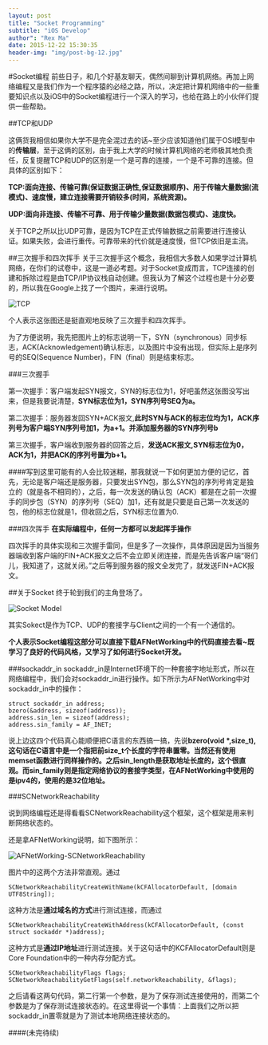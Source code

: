 ```yaml
---
layout: post
title: "Socket Programming"
subtitle: "iOS Develop"
author": "Rex Ma"
date: 2015-12-22 15:30:35
header-img: "img/post-bg-12.jpg"
---
```


#Socket编程
前些日子，和几个好基友聊天，偶然间聊到计算机网络。再加上网络编程又是我们作为一个程序猿的必经之路，所以，决定把计算机网络中的一些重要知识点以及iOS中的Socket编程进行一个深入的学习，也给在路上的小伙伴们提供一些帮助。

##TCP和UDP

这俩货我相信如果你大学不是完全混过去的话~至少应该知道他们属于OSI模型中的**传输层**，至于这俩的区别，由于我上大学的时候计算机网络的老师极其地负责任，反复提醒TCP和UDP的区别是一个是可靠的连接，一个是不可靠的连接。但具体的区别如下：

**TCP:面向连接、传输可靠(保证数据正确性,保证数据顺序)、用于传输大量数据(流模式)、速度慢，建立连接需要开销较多(时间，系统资源)。**

**UDP:面向非连接、传输不可靠、用于传输少量数据(数据包模式)、速度快。**

关于TCP之所以比UDP可靠，是因为TCP在正式传输数据之前需要进行连接认证。如果失败，会进行重传。可靠带来的代价就是速度慢，但TCP依旧是主流。

##三次握手和四次挥手
关于三次握手这个概念，我相信大多数人如果学过计算机网络，在你们的试卷中，这是一道必考题。对于Socket变成而言，TCP连接的创建和拆除过程是由TCP/IP协议栈自动创建。但我认为了解这个过程也是十分必要的，所以我在Google上找了一个图片，来进行说明。

![TCP](http://machaotest.oss-cn-beijing.aliyuncs.com/picture%2FSocket%20TCP.png)

个人表示这张图还是挺直观地反映了三次握手和四次挥手。

为了方便说明，我先把图片上的标志说明一下，SYN（synchronous）同步标志，ACK(Acknowledgement)确认标志，以及图片中没有出现，但实际上是序列号的SEQ(Sequence Number)，FIN（final）则是结束标志。

###三次握手

第一次握手：客户端发起SYN报文，SYN的标志位为1，好吧虽然这张图没写出来，但是我要说清楚，**SYN标志位为1，SYN序列号SEQ为a。**

第二次握手：服务器发回SYN+ACK报文,**此时SYN与ACK的标志位均为1，ACK序列号为客户端SYN序列号加1，为a+1。并添加服务器的SYN序列号b**

第三次握手，客户端收到服务器的回答之后，**发送ACK报文,SYN标志位为0，ACK为1，并把ACK的序列号置为b+1。**

####写到这里可能有的人会比较迷糊，那我就说一下如何更加方便的记忆，首先，无论是客户端还是服务器，只要发出SYN包，那么SYN包的序列号肯定是独立的（就是各不相同的），之后，每一次发送的确认包（ACK）都是在之前一次握手的同步包（SYN）的序列号（SEQ）加1，还有就是只要是自己第一次发送的包，他的标志位就是1，但收回之后，SYN标志位置为0.

###四次挥手
**在实际编程中，任何一方都可以发起挥手操作**

四次挥手的具体实现和三次握手雷同，但是多了一次操作，具体原因是因为当服务器端收到客户端的FIN+ACK报文之后不会立即关闭连接，而是先告诉客户端“哥们儿，我知道了，这就关闭。”之后等到服务器的报文全发完了，就发送FIN+ACK报文。

##关于Socket
终于轮到我们的主角登场了。

![Socket Model](http://machaotest.oss-cn-beijing.aliyuncs.com/picture%2FSocketTCPUDP.jpg)

其实Sokect是作为TCP、UDP的套接字与Client之间的一个有一个通信的。

**个人表示Socket编程这部分可以直接下载AFNetWorking中的代码直接去看~既学习了良好的代码风格，又学习了如何进行Socket开发。**

###sockaddr_in
sockaddr\_in是Internet环境下的一种套接字地址形式，所以在网络编程中，我们会对sockaddr\_in进行操作。如下所示为AFNetWorking中对sockaddr\_in中的操作：
	
	struct sockaddr_in address;
	bzero(&address, sizeof(address));
	address.sin_len = sizeof(address);
	address.sin_family = AF_INET;
	
说上边这四个代码真心能顺便把C语言的东西搞一搞，先说**bzero(void \*,size_t),这句话在C语言中是一个指把前size_t个长度的字符串置零。当然还有使用memset函数进行同样操作的。之后sin_length是获取地址长度的，这个很直观。而sin_family则是指定网络协议的套接字类型，在AFNetWorking中使用的是ipv4的，使用的是32位地址。**

###SCNetworkReachability

说到网络编程还是得看看SCNetworkReachability这个框架，这个框架是用来判断网络状态的。

还是拿AFNetWorking说明，如下图所示：

![AFNetWorking-SCNetworkReachability](http://machaotest.oss-cn-beijing.aliyuncs.com/picture%2Fsocket%2FAFNetWorking-SCNetworkReachability.png)

图片中的这两个方法非常直观。通过
	
	SCNetworkReachabilityCreateWithName(kCFAllocatorDefault, [domain UTF8String]);

这种方法是**通过域名的方式**进行测试连接，而通过

	SCNetworkReachabilityCreateWithAddress(kCFAllocatorDefault, (const struct sockaddr *)address);
	
这种方式是**通过IP地址**进行测试连接。关于这句话中的KCFAllocatorDefault则是Core Foundation中的一种内存分配方式。

	SCNetworkReachabilityFlags flags;
	SCNetworkReachabilityGetFlags(self.networkReachability, &flags);

之后请看这两句代码，第二行第一个参数，是为了保存测试连接使用的，而第二个参数是为了保存测试连接状态的。在这里得说一个事情：上面我们之所以把sockaddr_in置零就是为了测试本地网络连接状态的。

####(未完待续)
	